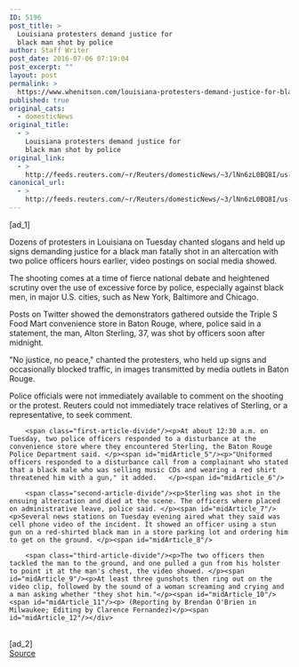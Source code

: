 ```yaml
---
ID: 5196
post_title: >
  Louisiana protesters demand justice for
  black man shot by police
author: Staff Writer
post_date: 2016-07-06 07:19:04
post_excerpt: ""
layout: post
permalink: >
  https://www.whenitson.com/louisiana-protesters-demand-justice-for-black-man-shot-by-police/
published: true
original_cats:
  - domesticNews
original_title:
  - >
    Louisiana protesters demand justice for
    black man shot by police
original_link:
  - >
    http://feeds.reuters.com/~r/Reuters/domesticNews/~3/lNn6zL0BQ8I/us-louisiana-police-idUSKCN0ZM0BL
canonical_url:
  - >
    http://feeds.reuters.com/~r/Reuters/domesticNews/~3/lNn6zL0BQ8I/us-louisiana-police-idUSKCN0ZM0BL
---
```

 [ad_1]
<br><div id="articleText">
<span id="midArticle_start"/>

<span class="focusParagraph" readability="5"><p><span class="articleLocatio&lt;/span&gt;n">Dozens of protesters in Louisiana on Tuesday chanted slogans and held up signs demanding justice for a black man fatally shot in an altercation with two police officers hours earlier, video postings on social media showed.</span></p></span><span id="midArticle_0"/><p>The shooting comes at a time of fierce national debate and heightened scrutiny over the use of excessive force by police, especially against black men, in major U.S. cities, such as New York, Baltimore and Chicago. </p><span id="midArticle_1"/><p>Posts on Twitter showed the demonstrators gathered outside the Triple S Food Mart convenience store in Baton Rouge, where, police said in a statement, the man, Alton Sterling, 37, was shot by officers soon after midnight.</p><span id="midArticle_2"/><p>"No justice, no peace," chanted the protesters, who held up signs and occasionally blocked traffic, in images transmitted by media outlets in Baton Rouge.    </p><span id="midArticle_3"/><p>Police officials were not immediately available to comment on the shooting or the protest. Reuters could not immediately trace relatives of Sterling, or a representative, to seek comment. </p><span id="midArticle_4"/>
        
        <span class="first-article-divide"/><p>At about 12:30 a.m. on Tuesday, two police officers responded to a disturbance at the convenience store where they encountered Sterling, the Baton Rouge Police Department said. </p><span id="midArticle_5"/><p>"Uniformed officers responded to a disturbance call from a complainant who stated that a black male who was selling music CDs and wearing a red shirt threatened him with a gun," it added.   </p><span id="midArticle_6"/>
        
        <span class="second-article-divide"/><p>Sterling was shot in the ensuing altercation and died at the scene. The officers where placed on administrative leave, police said. </p><span id="midArticle_7"/><p>Several news stations on Tuesday evening aired what they said was cell phone video of the incident. It showed an officer using a stun gun on a red-shirted black man in a store parking lot and ordering him to get on the ground. </p><span id="midArticle_8"/>
        
        <span class="third-article-divide"/><p>The two officers then tackled the man to the ground, and one pulled a gun from his holster to point it at the man's chest, the video showed. </p><span id="midArticle_9"/><p>At least three gunshots then ring out on the video clip, followed by the sound of a woman screaming and crying and a man asking whether "they shot him."</p><span id="midArticle_10"/><span id="midArticle_11"/><p> (Reporting by Brendan O'Brien in Milwaukee; Editing by Clarence Fernandez)</p><span id="midArticle_12"/></div>
<br>[ad_2]
<br><a href="http://feeds.reuters.com/~r/Reuters/domesticNews/~3/lNn6zL0BQ8I/us-louisiana-police-idUSKCN0ZM0BL">Source </a>
